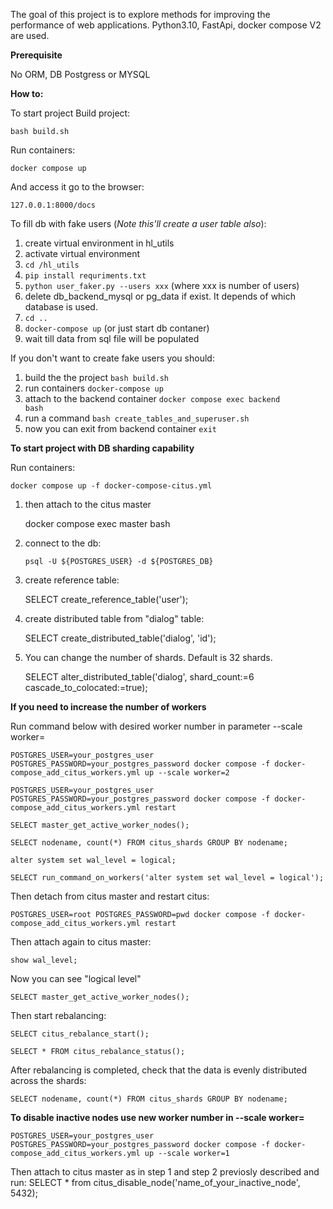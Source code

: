 
The goal of this project is to explore methods for improving the performance of web applications.
Python3.10, FastApi, docker compose V2 are used.

**Prerequisite**

No ORM, DB Postgress or MYSQL

**How to:**

To start project
Build project:

    bash build.sh

Run containers:

    docker compose up

And access it go to the browser:

    127.0.0.1:8000/docs

To fill db with fake users
(_Note this'll create a user table also_):

1. create virtual environment in hl_utils
2. activate virtual environment
3. <code>cd /hl_utils</code>
4. <code>pip install requriments.txt</code>
5. <code>python user_faker.py --users xxx</code> (where xxx is number of users)
6. delete db_backend_mysql or pg_data if exist. It depends of which database is used.
7. <code>cd ..</code>
8. <code>docker-compose up</code> (or just start db contaner)
9. wait till data from sql file will be populated
<p>
If you don't want to create fake users you should:

1. build the the project <code>bash build.sh</code>
2. run containers <code>docker-compose up</code>
3. attach to the backend container <code>docker compose exec backend bash</code>
4. run a command <code>bash create_tables_and_superuser.sh</code>
5. now you can exit from backend container <code>exit</code>

**To start project with DB sharding capability**

Run containers:

    docker compose up -f docker-compose-citus.yml

1. then attach to the citus master 
    
    docker compose exec master bash

2. connect to the db:

    <code>psql -U ${POSTGRES_USER} -d ${POSTGRES_DB}</code>

3. create reference table:

    SELECT create_reference_table('user');

4. create distributed table from "dialog" table:

    SELECT create_distributed_table('dialog', 'id');

5. You can change the number of shards. Default is 32 shards.

    SELECT alter_distributed_table('dialog', shard_count:=6 cascade_to_colocated:=true);

**If you need to increase the number of workers**

Run command below with desired worker number in parameter --scale worker=

    POSTGRES_USER=your_postgres_user POSTGRES_PASSWORD=your_postgres_password docker compose -f docker-compose_add_citus_workers.yml up --scale worker=2

    POSTGRES_USER=your_postgres_user POSTGRES_PASSWORD=your_postgres_password docker compose -f docker-compose_add_citus_workers.yml restart

    SELECT master_get_active_worker_nodes();

    SELECT nodename, count(*) FROM citus_shards GROUP BY nodename;

    alter system set wal_level = logical;

    SELECT run_command_on_workers('alter system set wal_level = logical');

Then detach from citus master and restart citus:

    POSTGRES_USER=root POSTGRES_PASSWORD=pwd docker compose -f docker-compose_add_citus_workers.yml restart

Then attach again to citus master:

    show wal_level;

Now you can see "logical level"

    SELECT master_get_active_worker_nodes();

Then start rebalancing:

    SELECT citus_rebalance_start();

    SELECT * FROM citus_rebalance_status();

After rebalancing is completed, check that the data is evenly distributed across the shards:

    SELECT nodename, count(*) FROM citus_shards GROUP BY nodename;

**To disable inactive nodes use new worker number in --scale worker=**

    POSTGRES_USER=your_postgres_user POSTGRES_PASSWORD=your_postgres_password docker compose -f docker-compose_add_citus_workers.yml up --scale worker=1

Then attach to citus master as in step 1 and step 2 previosly described and run:
    SELECT * from citus_disable_node('name_of_your_inactive_node', 5432);

